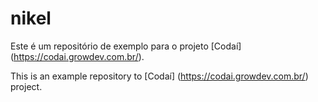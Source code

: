 # nikel

Este é um repositório de exemplo para o projeto [Codaí] (https://codai.growdev.com.br/).

This is an example repository to [Codaí] (https://codai.growdev.com.br/) project.
